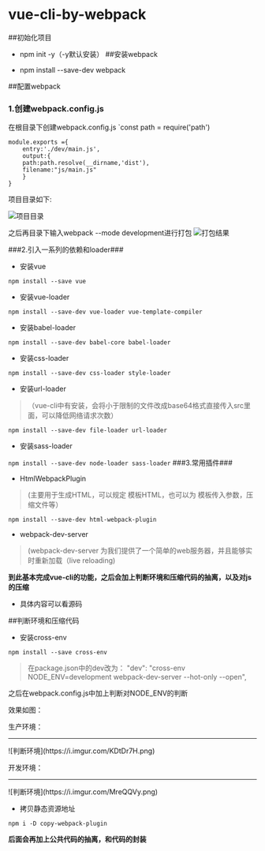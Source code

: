 # vue-cli-by-webpack
##初始化项目

- npm init -y（-y默认安装）
##安装webpack

- npm install --save-dev webpack

##配置webpack

### 1.创建webpack.config.js ###
在根目录下创建webpack.config.js
    `const path = require('path')

    module.exports ={
	    entry:'./dev/main.js',
	    output:{
	    path:path.resolve(__dirname,'dist'),
	    filename:"js/main.js"
	    }
    }

项目目录如下:


![项目目录](https://i.imgur.com/geetyv5.png)

之后再目录下输入webpack --mode development进行打包
![打包结果](https://i.imgur.com/Fg5vsfP.png)

###2.引入一系列的依赖和loader###
- 安装vue

 `npm install --save vue`

- 安装vue-loader

`npm install --save-dev vue-loader vue-template-compiler`

- 安装babel-loader

 `npm install --save-dev babel-core babel-loader`

- 安装css-loader

`npm install --save-dev css-loader style-loader`

- 安装url-loader
> （vue-cli中有安装，会将小于限制的文件改成base64格式直接传入src里面，可以降低网络请求次数）

`npm install --save-dev file-loader url-loader`

- 安装sass-loader

 `npm install --save-dev node-loader sass-loader`
###3.常用插件###

- HtmlWebpackPlugin 
>(主要用于生成HTML，可以规定 模板HTML，也可以为 模板传入参数，压缩文件等）

`npm install --save-dev html-webpack-plugin`

- webpack-dev-server 
>(webpack-dev-server 为我们提供了一个简单的web服务器，并且能够实时重新加载（live reloading)



**到此基本完成vue-cli的功能，之后会加上判断环境和压缩代码的抽离，以及对js的压缩**

- 具体内容可以看源码

##判断环境和压缩代码
- 安装cross-env

 `npm install --save cross-env`
>在package.json中的dev改为： "dev": "cross-env NODE_ENV=development webpack-dev-server --hot-only --open",

之后在webpack.config.js中加上判断对NODE_ENV的判断

效果如图：

生产环境：
<hr>
![判断环境](https://i.imgur.com/KDtDr7H.png)

开发环境：
<hr>
![判断环境](https://i.imgur.com/MreQQVy.png)

- 拷贝静态资源地址

 `npm i -D copy-webpack-plugin`


**后面会再加上公共代码的抽离，和代码的封装**
